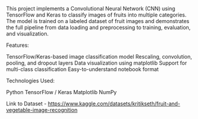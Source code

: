 This project implements a Convolutional Neural Network (CNN) using TensorFlow and Keras to classify images of fruits into multiple categories.
The model is trained on a labeled dataset of fruit images and demonstrates the full pipeline from data loading and preprocessing to training, evaluation, and visualization.

Features:

TensorFlow/Keras-based image classification model
Rescaling, convolution, pooling, and dropout layers
Data visualization using matplotlib
Support for multi-class classification
Easy-to-understand notebook format

Technologies Used:

Python
TensorFlow / Keras
Matplotlib
NumPy

Link to Dataset - https://www.kaggle.com/datasets/kritikseth/fruit-and-vegetable-image-recognition

